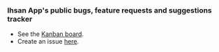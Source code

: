 ### Ihsan App's public bugs, feature requests and suggestions tracker

- See the [Kanban board](https://github.com/orgs/ihsanapp/projects/3).
- Create an issue [here](https://github.com/ihsanapp/platform/issues/new/choose).
